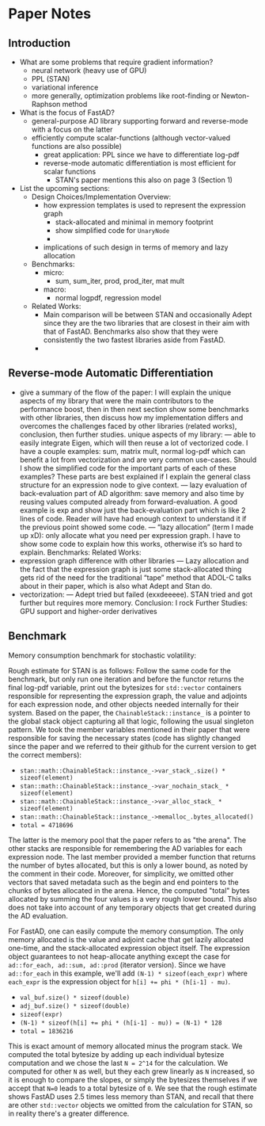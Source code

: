 # Paper Notes

## Introduction

- What are some problems that require gradient information?
    - neural network (heavy use of GPU)
    - PPL (STAN)
    - variational inference
    - more generally, optimization problems like root-finding or Newton-Raphson method
- What is the focus of FastAD?
    - general-purpose AD library supporting forward and reverse-mode with a focus on the latter
    - efficiently compute scalar-functions (although vector-valued functions are also possible)
        - great application: PPL since we have to differentiate log-pdf
        - reverse-mode automatic differentiation is most efficient for scalar functions
            - STAN's paper mentions this also on page 3 (Section 1)
- List the upcoming sections:
    - Design Choices/Implementation Overview: 
        - how expression templates is used to represent the expression graph
            - stack-allocated and minimal in memory footprint 
            - show simplified code for `UnaryNode`
            - 
        - implications of such design in terms of memory and lazy allocation
    - Benchmarks:
        - micro:
            - sum, sum_iter, prod, prod_iter, mat mult
        - macro: 
            - normal logpdf, regression model
    - Related Works:
        - Main comparison will be between STAN and occasionally Adept since they are the two libraries
          that are closest in their aim with that of FastAD.
          Benchmarks also show that they were consistently the two fastest libraries aside from FastAD.
        - 

## Reverse-mode Automatic Differentiation
- give a summary of the flow of the paper: I will explain the unique aspects of my library that were the main contributors to the performance boost, then in then next section show some benchmarks with other libraries, then discuss how my implementation differs and overcomes the challenges faced by other libraries (related works), conclusion, then further studies.
unique aspects of my library:
— able to easily integrate Eigen, which will then reuse a lot of vectorized code. I have a couple examples: sum, matrix mult, normal log-pdf which can benefit a lot from vectorization and are very common use-cases. Should I show the simplified code for the important parts of each of these examples? These parts are best explained if I explain the general class structure for an expression node to give context.
— lazy evaluation of back-evaluation part of AD algorithm: save memory and also time by reusing values computed already from forward-evaluation. A good example is exp  and show just the back-evaluation part which is like 2 lines of code. Reader will have had enough context to understand it if the previous point showed some code.
— “lazy allocation” (term I made up xD): only allocate what you need per expression graph. I have to show some code to explain how this works, otherwise it’s so hard to explain.
Benchmarks:
Related Works:
- expression graph difference with other libraries
— Lazy allocation and the fact that the expression graph is just some stack-allocated thing gets rid of the need for the traditional “tape” method that ADOL-C talks about in their paper, which is also what Adept and Stan do.
- vectorization:
— Adept tried but failed (exxdeeeee). STAN tried and got further but requires more memory.
Conclusion: I rock
Further Studies: GPU support and higher-order derivatives

## Benchmark

Memory consumption benchmark for stochastic volatility:

Rough estimate for STAN is as follows:
Follow the same code for the benchmark, 
but only run one iteration and before the functor returns the final log-pdf variable,
print out the bytesizes for `std::vector` containers responsible for representing the expression graph,
the value and adjoints for each expression node, and other objects needed internally for their system.
Based on the paper, the `ChainableStack::instance_` is a pointer to the global stack object 
capturing all that logic, following the usual singleton pattern.
We took the member variables mentioned in their paper that were responsible for saving the necessary states
(code has slightly changed since the paper and we referred to their github for the current version to get the correct members):

- `stan::math::ChainableStack::instance_->var_stack_.size() * sizeof(element)` 
- `stan::math::ChainableStack::instance_->var_nochain_stack_ * sizeof(element)`
- `stan::math::ChainableStack::instance_->var_alloc_stack_ * sizeof(element)`
- `stan::math::ChainableStack::instance_->memalloc_.bytes_allocated()`
- `total = 4718696`

The latter is the memory pool that the paper refers to as "the arena".
The other stacks are responsible for remembering the AD variables for each expression node.
The last member provided a member function that returns the number of bytes allocated,
but this is only a lower bound, as noted by the comment in their code.
Moreover, for simplicity, we omitted other vectors that saved metadata such as the begin and end pointers 
to the chunks of bytes allocated in the arena.
Hence, the computed "total" bytes allocated by summing the four values is a very rough lower bound.
This also does not take into account of any temporary objects that get created during the AD evaluation.

For FastAD, one can easily compute the memory consumption.
The only memory allocated is the value and adjoint cache that get lazily allocated one-time,
and the stack-allocated expression object itself.
The expression object guarantees to not heap-allocate anything except the case for `ad::for_each, ad::sum, ad::prod`
(iterator version).
Since we have `ad::for_each` in this example, we'll add `(N-1) * sizeof(each_expr)` where `each_expr`
is the expression object for `h[i] += phi * (h[i-1] - mu)`.

- `val_buf.size() * sizeof(double)`
- `adj_buf.size() * sizeof(double)`
- `sizeof(expr)`
- `(N-1) * sizeof(h[i] += phi * (h[i-1] - mu)) = (N-1) * 128`
- `total = 1836216`

This is exact amount of memory allocated minus the program stack.
We computed the total bytesize by adding up each individual bytesize computation
and we chose the last `N = 2^14` for the calculation.
We computed for other `N` as well, but they each grew linearly as `N` increased,
so it is enough to compare the slopes, 
or simply the bytesizes themselves if we accept that `N=0` leads to a total bytesize of `0`.
We see that the rough estimate shows FastAD uses 2.5 times less memory than STAN,
and recall that there are other `std::vector` objects we omitted from the calculation for STAN,
so in reality there's a greater difference.
